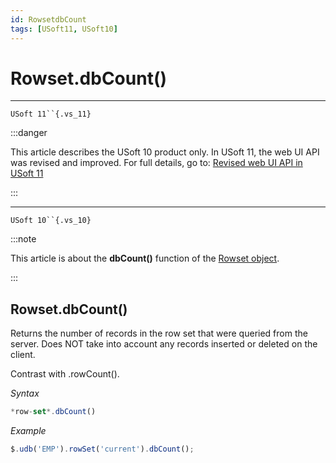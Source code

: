 ```yaml
---
id: RowsetdbCount
tags: [USoft11, USoft10]
---
```

# Rowset.dbCount()



----

`USoft 11``{.vs_11}`


:::danger

This article describes the USoft 10 product only.
In USoft 11, the web UI API was revised and improved. For full details, go to:
[Revised web UI API in USoft 11](/Web_and_app_UIs/UDB_udb/Revised_web_UI_API_in_USoft_11.md)

:::

----

`USoft 10``{.vs_10}`


:::note

This article is about the **dbCount()** function of the [Rowset object](/Web_and_app_UIs/UDB_Rowset/UDB_Rowset_object.md).

:::

## **Rowset.dbCount()**

Returns the number of records in the row set that were queried from the server. Does NOT take into account any records inserted or deleted on the client.

Contrast with .rowCount().

*Syntax*

```js
*row-set*.dbCount()
```

*Example*

```js
$.udb('EMP').rowSet('current').dbCount();
```

 